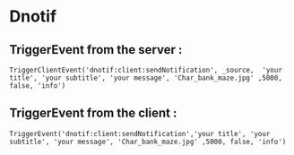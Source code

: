 # Dnotif


## TriggerEvent from the server :

```
TriggerClientEvent('dnotif:client:sendNotification', _source,  'your title', 'your subtitle', 'your message', 'Char_bank_maze.jpg' ,5000, false, 'info')

```

## TriggerEvent from the client :

```
TriggerEvent('dnotif:client:sendNotification','your title', 'your subtitle', 'your message', 'Char_bank_maze.jpg' ,5000, false, 'info')

```
